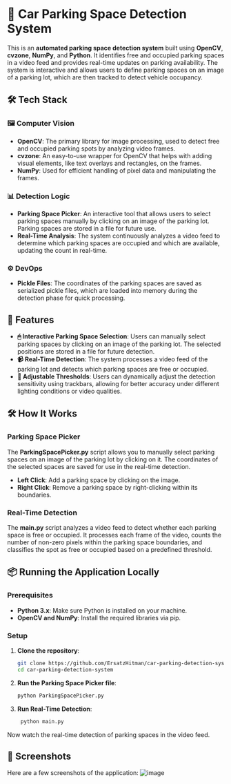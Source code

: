 # 🚗 Car Parking Space Detection System
This is an **automated parking space detection system** built using **OpenCV**, **cvzone**, **NumPy**, and **Python**. It identifies free and occupied parking spaces in a video feed and provides real-time updates on parking availability. The system is interactive and allows users to define parking spaces on an image of a parking lot, which are then tracked to detect vehicle occupancy.

## 🛠 Tech Stack
### 🖼 Computer Vision
- **OpenCV**: The primary library for image processing, used to detect free and occupied parking spots by analyzing video frames.
- **cvzone**: An easy-to-use wrapper for OpenCV that helps with adding visual elements, like text overlays and rectangles, on the frames.
- **NumPy**: Used for efficient handling of pixel data and manipulating the frames.

### 📊 Detection Logic
- **Parking Space Picker**: An interactive tool that allows users to select parking spaces manually by clicking on an image of the parking lot. Parking spaces are stored in a file for future use.
- **Real-Time Analysis**: The system continuously analyzes a video feed to determine which parking spaces are occupied and which are available, updating the count in real-time.

### ⚙ DevOps
- **Pickle Files**: The coordinates of the parking spaces are saved as serialized pickle files, which are loaded into memory during the detection phase for quick processing.

## 🚀 Features
- **🖱 Interactive Parking Space Selection**: Users can manually select parking spaces by clicking on an image of the parking lot. The selected positions are stored in a file for future detection.
- **📹 Real-Time Detection**: The system processes a video feed of the parking lot and detects which parking spaces are free or occupied.
- **🔧 Adjustable Thresholds**: Users can dynamically adjust the detection sensitivity using trackbars, allowing for better accuracy under different lighting conditions or video qualities.

## 🛠 How It Works
### Parking Space Picker
The **ParkingSpacePicker.py** script allows you to manually select parking spaces on an image of the parking lot by clicking on it. The coordinates of the selected spaces are saved for use in the real-time detection.
- **Left Click**: Add a parking space by clicking on the image.
- **Right Click**: Remove a parking space by right-clicking within its boundaries.

### Real-Time Detection
The **main.py** script analyzes a video feed to detect whether each parking space is free or occupied. It processes each frame of the video, counts the number of non-zero pixels within the parking space boundaries, and classifies the spot as free or occupied based on a predefined threshold.

## 📦 Running the Application Locally
### Prerequisites
- **Python 3.x**: Make sure Python is installed on your machine.
- **OpenCV and NumPy**: Install the required libraries via pip.

### Setup
1. **Clone the repository**:
   ```bash
   git clone https://github.com/ErsatzHitman/car-parking-detection-system.git
   cd car-parking-detection-system
   ```
2. **Run the Parking Space Picker file**:
    ```bash
    python ParkingSpacePicker.py
    ```
3. **Run Real-Time Detection**:
   ```bash
    python main.py
    ```
Now watch the real-time detection of parking spaces in the video feed.



## 📸 Screenshots
Here are a few screenshots of the application:
![image](https://github.com/user-attachments/assets/23cbbf92-1a2d-460a-be12-4c768efc1f84)
